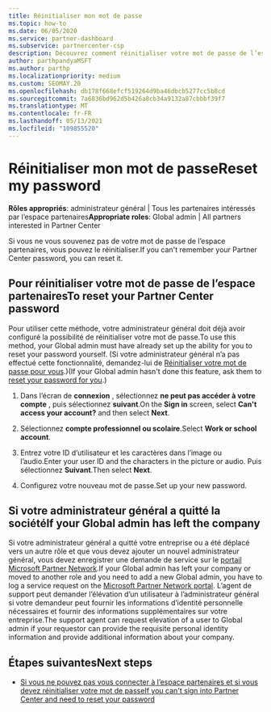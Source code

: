 ```yaml
---
title: Réinitialiser mon mot de passe
ms.topic: how-to
ms.date: 06/05/2020
ms.service: partner-dashboard
ms.subservice: partnercenter-csp
description: Découvrez comment réinitialiser votre mot de passe de l’espace partenaires ou obtenir de l’aide auprès de l’administrateur général de votre entreprise. En outre, Découvrez comment ajouter un nouvel administrateur général de l’espace partenaires.
author: parthpandyaMSFT
ms.author: parthp
ms.localizationpriority: medium
ms.custom: SEOMAY.20
ms.openlocfilehash: db178f668efcf519264d9ba46dbcb5277cc5b8cd
ms.sourcegitcommit: 7a6836bd962d5b426a8cb34a9132a87cbbbf39f7
ms.translationtype: MT
ms.contentlocale: fr-FR
ms.lasthandoff: 05/13/2021
ms.locfileid: "109855520"
---
```

# <a name="reset-my-password"></a><span data-ttu-id="17304-103">Réinitialiser mon mot de passe</span><span class="sxs-lookup"><span data-stu-id="17304-103">Reset my password</span></span>
 
<span data-ttu-id="17304-104">**Rôles appropriés**: administrateur général | Tous les partenaires intéressés par l’espace partenaires</span><span class="sxs-lookup"><span data-stu-id="17304-104">**Appropriate roles**: Global admin | All partners interested in Partner Center</span></span>


<span data-ttu-id="17304-105">Si vous ne vous souvenez pas de votre mot de passe de l’espace partenaires, vous pouvez le réinitialiser.</span><span class="sxs-lookup"><span data-stu-id="17304-105">If you can't remember your Partner Center password, you can reset it.</span></span>

## <a name="to-reset-your-partner-center-password"></a><span data-ttu-id="17304-106">Pour réinitialiser votre mot de passe de l’espace partenaires</span><span class="sxs-lookup"><span data-stu-id="17304-106">To reset your Partner Center password</span></span>

<span data-ttu-id="17304-107">Pour utiliser cette méthode, votre administrateur général doit déjà avoir configuré la possibilité de réinitialiser votre mot de passe.</span><span class="sxs-lookup"><span data-stu-id="17304-107">To use this method, your Global admin must have already set up the ability for you to reset your password yourself.</span></span> <span data-ttu-id="17304-108">(Si votre administrateur général n’a pas effectué cette fonctionnalité, demandez-lui de [Réinitialiser votre mot de passe pour vous](reset-a-user-password.md).)</span><span class="sxs-lookup"><span data-stu-id="17304-108">(If your Global admin hasn't done this feature, ask them to [reset your password for you](reset-a-user-password.md).)</span></span>

1. <span data-ttu-id="17304-109">Dans l’écran de **connexion** , sélectionnez **ne peut pas accéder à votre compte** , puis sélectionnez **suivant**.</span><span class="sxs-lookup"><span data-stu-id="17304-109">On the **Sign in** screen, select **Can't access your account?** and then select **Next**.</span></span>

2. <span data-ttu-id="17304-110">Sélectionnez **compte professionnel ou scolaire**.</span><span class="sxs-lookup"><span data-stu-id="17304-110">Select **Work or school account**.</span></span>

3. <span data-ttu-id="17304-111">Entrez votre ID d’utilisateur et les caractères dans l’image ou l’audio.</span><span class="sxs-lookup"><span data-stu-id="17304-111">Enter your user ID and the characters in the picture or audio.</span></span> <span data-ttu-id="17304-112">Puis sélectionnez **Suivant**.</span><span class="sxs-lookup"><span data-stu-id="17304-112">Then select **Next**.</span></span>

4. <span data-ttu-id="17304-113">Configurez votre nouveau mot de passe.</span><span class="sxs-lookup"><span data-stu-id="17304-113">Set up your new password.</span></span>

## <a name="if-your-global-admin-has-left-the-company"></a><span data-ttu-id="17304-114">Si votre administrateur général a quitté la société</span><span class="sxs-lookup"><span data-stu-id="17304-114">If your Global admin has left the company</span></span>

<span data-ttu-id="17304-115">Si votre administrateur général a quitté votre entreprise ou a été déplacé vers un autre rôle et que vous devez ajouter un nouvel administrateur général, vous devez enregistrer une demande de service sur le [portail Microsoft Partner Network](https://partner.microsoft.com/commercial#/).</span><span class="sxs-lookup"><span data-stu-id="17304-115">If your Global admin has left your company or moved to another role and you need to add a new Global admin, you have to log a service request on the [Microsoft Partner Network portal](https://partner.microsoft.com/commercial#/).</span></span> <span data-ttu-id="17304-116">L’agent de support peut demander l’élévation d’un utilisateur à l’administrateur général si votre demandeur peut fournir les informations d’identité personnelle nécessaires et fournir des informations supplémentaires sur votre entreprise.</span><span class="sxs-lookup"><span data-stu-id="17304-116">The support agent can request elevation of a user to Global admin if your requestor can provide the requisite personal identity information and provide additional information about your company.</span></span> 

## <a name="next-steps"></a><span data-ttu-id="17304-117">Étapes suivantes</span><span class="sxs-lookup"><span data-stu-id="17304-117">Next steps</span></span>

- [<span data-ttu-id="17304-118">Si vous ne pouvez pas vous connecter à l’espace partenaires et si vous devez réinitialiser votre mot de passe</span><span class="sxs-lookup"><span data-stu-id="17304-118">If you can't sign into Partner Center and need to reset your password</span></span>](unable-to-sign-in.md)
